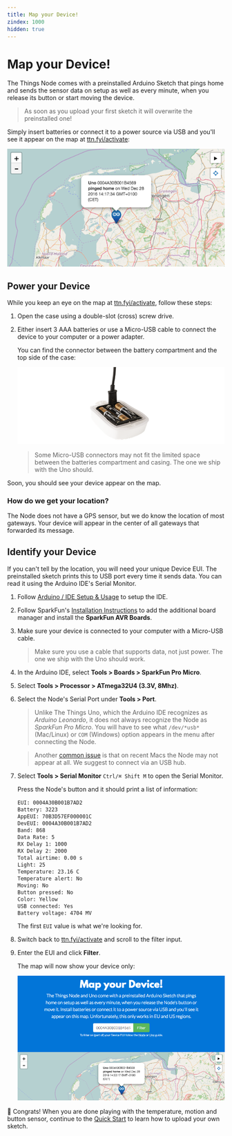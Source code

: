 ```yaml
---
title: Map your Device!
zindex: 1000
hidden: true
---
```


# Map your Device!
The Things Node comes with a preinstalled Arduino Sketch that pings home and sends the sensor data on setup as well as every minute, when you release its button or start moving the device.

> As soon as you upload your first sketch it will overwrite the preinstalled one!

Simply insert batteries or connect it to a power source via USB and you'll see it appear on the map at [ttn.fyi/activate](http://ttn.fyi/activate):

![Map](map.png)

## Power your Device

While you keep an eye on the map at [ttn.fyi/activate](http://ttn.fyi/activate), follow these steps:

1.  Open the case using a double-slot (cross) screw drive.
2.  Either insert 3 AAA batteries or use a Micro-USB cable to connect the device to your computer or a power adapter.

    You can find the connector between the battery compartment and the top side of the case:

    ![Cable](cable.png)

    > Some Micro-USB connectors may not fit the limited space between the batteries compartment and casing. The one we ship with the Uno should.

Soon, you should see your device appear on the map.

### How do we get your location?

The Node does not have a GPS sensor, but we do know the location of most gateways. Your device will appear in the center of all gateways that forwarded its message.

## Identify your Device

If you can't tell by the location, you will need your unique Device EUI. The preinstalled sketch prints this to USB port every time it sends data. You can read it using the Arduino IDE's Serial Monitor.

1.  Follow [Arduino / IDE Setup & Usage](../arduino/ide.md) to setup the IDE.
2.  Follow SparkFun's [Installation Instructions](https://github.com/sparkfun/Arduino_Boards#installation-instructions) to add the additional board manager and install the **SparkFun AVR Boards**.
3.  Make sure your device is connected to your computer with a Micro-USB cable.    

    > Make sure you use a cable that supports data, not just power. The one we ship with the Uno should work.

4.  In the Arduino IDE, select **Tools > Boards > SparkFun Pro Micro**.
5.  Select **Tools > Processor > ATmega32U4 (3.3V, 8Mhz)**.
6.  Select the Node's Serial Port under **Tools > Port**.

    > Unlike The Things Uno, which the Arduino IDE recognizes as *Arduino Leonardo*, it does not always recognize the Node as *SparkFun Pro Micro*. You will have to see what `/dev/*usb*` (Mac/Linux) or `COM` (Windows) option appears in the menu after connecting the Node.
    
    > Another [common issue](troubleshooting.md#serial-port-not-showing) is that on recent Macs the Node may not appear at all. We suggest to connect via an USB hub.
    
7.  Select **Tools > Serial Monitor** `Ctrl/⌘ Shift M` to open the Serial Monitor.

    Press the Node's button and it should print a list of information:

    ```
    EUI: 0004A30B001B7AD2
    Battery: 3223
    AppEUI: 70B3D57EF000001C
    DevEUI: 0004A30B001B7AD2
    Band: 868
    Data Rate: 5
    RX Delay 1: 1000
    RX Delay 2: 2000
    Total airtime: 0.00 s
    Light: 25
    Temperature: 23.16 C
    Temperature alert: No
    Moving: No
    Button pressed: No
    Color: Yellow
    USB connected: Yes
    Battery voltage: 4704 MV
    ```
    
    The first `EUI` value is what we're looking for.
    
8.  Switch back to [ttn.fyi/activate](http://ttn.fyi/activate) and scroll to the filter input.
9.  Enter the EUI and click **Filter**.

    The map will now show your device only:

    ![Filter](filter.png)
    
🎉 Congrats! When you are done playing with the temperature, motion and button sensor, continue to the [Quick Start](quick-start.md) to learn how to upload your own sketch.
